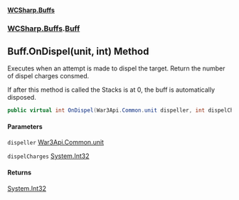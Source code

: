 #### [WCSharp.Buffs](index.md 'index')
### [WCSharp.Buffs](WCSharp.Buffs.md 'WCSharp.Buffs').[Buff](WCSharp.Buffs.Buff.md 'WCSharp.Buffs.Buff')

## Buff.OnDispel(unit, int) Method

Executes when an attempt is made to dispel the target. Return the number of dispel charges consmed.  
  
If after this method is called the Stacks is at 0, the buff is automatically disposed.

```csharp
public virtual int OnDispel(War3Api.Common.unit dispeller, int dispelCharges);
```
#### Parameters

<a name='WCSharp.Buffs.Buff.OnDispel(War3Api.Common.unit,int).dispeller'></a>

`dispeller` [War3Api.Common.unit](https://docs.microsoft.com/en-us/dotnet/api/War3Api.Common.unit 'War3Api.Common.unit')

<a name='WCSharp.Buffs.Buff.OnDispel(War3Api.Common.unit,int).dispelCharges'></a>

`dispelCharges` [System.Int32](https://docs.microsoft.com/en-us/dotnet/api/System.Int32 'System.Int32')

#### Returns
[System.Int32](https://docs.microsoft.com/en-us/dotnet/api/System.Int32 'System.Int32')